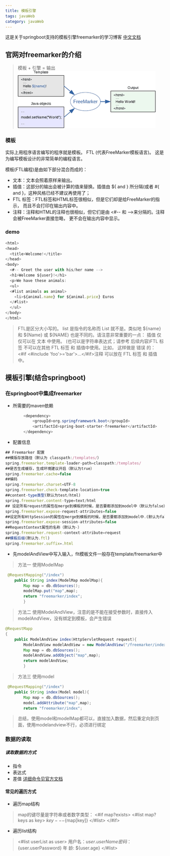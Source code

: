 ```yaml
---
title: 模板引擎
tags: javaWeb
category: javaWeb
---
```



这是关于springboot支持的模板引擎freemarker的学习博客
[中文文档](http://freemarker.foofun.cn/toc.html)

## 官网对freemarker的介绍
>  模板 + 引擎 = 输出
    ![enter description here](./images/1624029813827.png)

### 模板
实际上用程序语言编写的程序就是模板。 FTL (代表FreeMarker模板语言)。 这是为编写模板设计的非常简单的编程语言。

模板(FTL编程)是由如下部分混合而成的：

   

 - 文本：文本会照着原样来输出。
 - 插值：这部分的输出会被计算的值来替换。插值由 ${ and } 所分隔(或者 #{ and }，这种风格已经不建议再使用了；
 - FTL 标签：FTL标签和HTML标签很相似，但是它们却是给FreeMarker的指示， 而且不会打印在输出内容中。
 - 注释：注释和HTML的注释也很相似，但它们是由 <#-- 和 -->来分隔的。注释会被FreeMarker直接忽略， 更不会在输出内容中显示。
   
### demo

``` javascript
<html>
<head>
  <title>Welcome!</title>
</head>
<body>
  <#-- Greet the user with his/her name -->
  <h1>Welcome ${user}!</h1>
  <p>We have these animals:
  <ul>
  <#list animals as animal>
    <li>${animal.name} for ${animal.price} Euros
  </#list>
  </ul>
</body>
</html>
```
>FTL是区分大小写的。 list 是指令的名称而 List 就不是。类似地 ${name} 和 ${Name} 或 ${NAME} 也是不同的。请注意非常重要的一点： 插值 仅仅可以在 文本 中使用。 (也可以是字符串表达式；请参考 后续内容)FTL 标签 不可以在其他 FTL 标签 和 插值中使用。比如， 这样做是 错误 的： <#if <#include 'foo'>='bar'>...</#if>注释 可以放在 FTL 标签 和 插值中。

## 模板引擎(结合springboot)

### 在springboot中集成freemarker

 - 所需要的maven依赖
   

``` java
        <dependency>
            <groupId>org.springframework.boot</groupId>
            <artifactId>spring-boot-starter-freemarker</artifactId>
        </dependency>
```

 - 配置信息

``` javascript
## Freemarker 配置
##模版存放路径（默认为 classpath:/templates/）
spring.freemarker.template-loader-path=classpath:/templates/
##是否生成缓存，生成环境建议开启（默认为true）
spring.freemarker.cache=false
##编码
spring.freemarker.charset=UTF-8
spring.freemarker.check-template-location=true
##content-type类型(默认为test/html)
spring.freemarker.content-type=text/html
## 设定所有request的属性在merge到模板的时候，是否要都添加到model中（默认为false）
spring.freemarker.expose-request-attributes=false
##设定所有HttpSession的属性在merge到模板的时候，是否要都添加到model中.(默认为false)
spring.freemarker.expose-session-attributes=false
##RequestContext属性的名称（默认为-）
spring.freemarker.request-context-attribute=request
##模板后缀(默认为.ftl)
spring.freemarker.suffix=.html

```

- 先modelAndView中写入输入，flt模板文件一般存在template/freemarker中

>方法一   使用ModelMap
``` java
 @RequestMapping("/index")
    public String index(ModelMap modelMap){
        Map map = db.dbSources();
        modelMap.put("map",map);
        return "freemarker/index";
		}
```

> 方法二  使用ModelAndView，注意的是不能在接受参数时，直接传入modelAndView，没有绑定到模板，会产生错误

``` java
@RequestMapp
{
    public ModelAndView index(HttpServletRequest request){
        ModelAndView modelAndView = new ModelAndView("/freemarker/index");
        Map map = db.dbSources();
        modelAndView.addObject("map",map);
        return modelAndView;
		}
```

>方法三 使用model
	

``` java
 @RequestMapping("/index")
    public String index(Model model){
        Map map = db.dbSources();
        model.addAttribute("map",map);
        return "freemarker/index";

```

>总结，使用model和modelMap都可以，直接加入数据，然后重定向到页面，使用modelandview不行，必须进行绑定



### 数据的读取

##### 读取数据的方式

 - 指令
 - 表达式
 - 差值
  [详细命令见官方文档](http://freemarker.foofun.cn/dgui_template.html)
  
  
  #### 常见的遍历方式
  
 - 遍历map结构
  >map的键尽量是字符串或者数字类型：
  ><#if map?exists>
       <#list map?keys as key> 
              ${key}---${map[key]}
       </#list>
</#if>
 - 遍历list结构
  ><#list userList as user>
	用户名：${user.userName}
	密  码：${user.userPassword}
	年  龄: ${user.age}
</#list>
